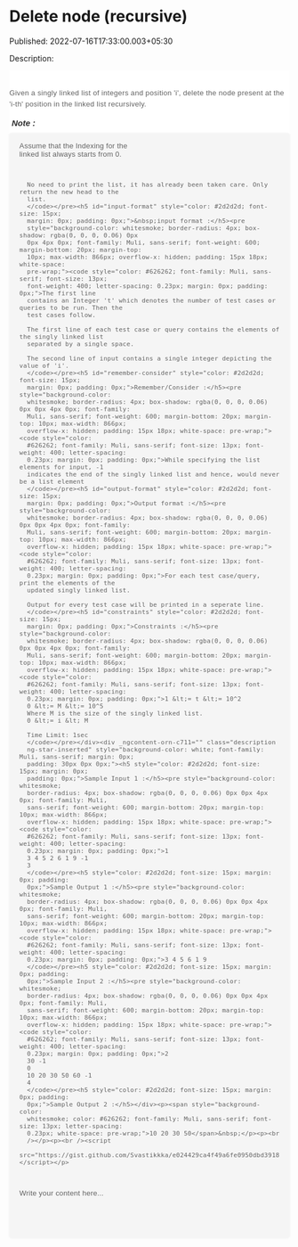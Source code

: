 # Delete node (recursive)

Published: 2022-07-16T17:33:00.003+05:30

Description: 
      <div _ngcontent-orn-c711="" class="description ng-star-inserted"
      imageoverlay="" style="background-color: white; font-family: Muli, sans-serif; margin: 0px;
      padding: 30px 0px 0px;"><h4
      id="given-a-singly-linked-list-of-integers-and-position-39-i-39-delete-the-node-present-at-the-39-i-th-39-position-in-the-linked-list-recursively"
      style="color: #626262; font-size: 13px; font-weight: 400; letter-spacing: 0.3px; line-height:
      20px; margin: 0px; padding: 0px 0px 15px;">Given a singly linked list of integers and
      position 'i', delete the node present at the 'i-th' position in the linked list
      recursively.</h4><h5 id="note" style="color: #2d2d2d; font-size: 15px; margin: 0px;
      padding: 0px;">&nbsp;Note :</h5><pre style="background-color: whitesmoke;
      border-radius: 4px; box-shadow: rgba(0, 0, 0, 0.06) 0px 0px 4px 0px; font-family: Muli,
      sans-serif; font-weight: 600; margin-bottom: 20px; margin-top: 10px; max-width: 866px;
      overflow-x: hidden; padding: 15px 18px; white-space: pre-wrap;"><code style="color:
      #626262; font-family: Muli, sans-serif; font-size: 13px; font-weight: 400; letter-spacing:
      0.23px; margin: 0px; padding: 0px;">Assume that the Indexing for the linked list always
      starts from 0.

      No need to print the list, it has already been taken care. Only return the new head to the
      list.
      </code></pre><h5 id="input-format" style="color: #2d2d2d; font-size: 15px;
      margin: 0px; padding: 0px;">&nbsp;input format :</h5><pre
      style="background-color: whitesmoke; border-radius: 4px; box-shadow: rgba(0, 0, 0, 0.06) 0px
      0px 4px 0px; font-family: Muli, sans-serif; font-weight: 600; margin-bottom: 20px; margin-top:
      10px; max-width: 866px; overflow-x: hidden; padding: 15px 18px; white-space:
      pre-wrap;"><code style="color: #626262; font-family: Muli, sans-serif; font-size: 13px;
      font-weight: 400; letter-spacing: 0.23px; margin: 0px; padding: 0px;">The first line
      contains an Integer 't' which denotes the number of test cases or queries to be run. Then the
      test cases follow.

      The first line of each test case or query contains the elements of the singly linked list
      separated by a single space.

      The second line of input contains a single integer depicting the value of 'i'.
      </code></pre><h5 id="remember-consider" style="color: #2d2d2d; font-size: 15px;
      margin: 0px; padding: 0px;">Remember/Consider :</h5><pre style="background-color:
      whitesmoke; border-radius: 4px; box-shadow: rgba(0, 0, 0, 0.06) 0px 0px 4px 0px; font-family:
      Muli, sans-serif; font-weight: 600; margin-bottom: 20px; margin-top: 10px; max-width: 866px;
      overflow-x: hidden; padding: 15px 18px; white-space: pre-wrap;"><code style="color:
      #626262; font-family: Muli, sans-serif; font-size: 13px; font-weight: 400; letter-spacing:
      0.23px; margin: 0px; padding: 0px;">While specifying the list elements for input, -1
      indicates the end of the singly linked list and hence, would never be a list element
      </code></pre><h5 id="output-format" style="color: #2d2d2d; font-size: 15px;
      margin: 0px; padding: 0px;">Output format :</h5><pre style="background-color:
      whitesmoke; border-radius: 4px; box-shadow: rgba(0, 0, 0, 0.06) 0px 0px 4px 0px; font-family:
      Muli, sans-serif; font-weight: 600; margin-bottom: 20px; margin-top: 10px; max-width: 866px;
      overflow-x: hidden; padding: 15px 18px; white-space: pre-wrap;"><code style="color:
      #626262; font-family: Muli, sans-serif; font-size: 13px; font-weight: 400; letter-spacing:
      0.23px; margin: 0px; padding: 0px;">For each test case/query, print the elements of the
      updated singly linked list.

      Output for every test case will be printed in a seperate line.
      </code></pre><h5 id="constraints" style="color: #2d2d2d; font-size: 15px;
      margin: 0px; padding: 0px;">Constraints :</h5><pre style="background-color:
      whitesmoke; border-radius: 4px; box-shadow: rgba(0, 0, 0, 0.06) 0px 0px 4px 0px; font-family:
      Muli, sans-serif; font-weight: 600; margin-bottom: 20px; margin-top: 10px; max-width: 866px;
      overflow-x: hidden; padding: 15px 18px; white-space: pre-wrap;"><code style="color:
      #626262; font-family: Muli, sans-serif; font-size: 13px; font-weight: 400; letter-spacing:
      0.23px; margin: 0px; padding: 0px;">1 &lt;= t &lt;= 10^2
      0 &lt;= M &lt;= 10^5
      Where M is the size of the singly linked list.
      0 &lt;= i &lt; M

      Time Limit: 1sec
      </code></pre></div><div _ngcontent-orn-c711="" class="description
      ng-star-inserted" style="background-color: white; font-family: Muli, sans-serif; margin: 0px;
      padding: 30px 0px 0px;"><h5 style="color: #2d2d2d; font-size: 15px; margin: 0px;
      padding: 0px;">Sample Input 1 :</h5><pre style="background-color: whitesmoke;
      border-radius: 4px; box-shadow: rgba(0, 0, 0, 0.06) 0px 0px 4px 0px; font-family: Muli,
      sans-serif; font-weight: 600; margin-bottom: 20px; margin-top: 10px; max-width: 866px;
      overflow-x: hidden; padding: 15px 18px; white-space: pre-wrap;"><code style="color:
      #626262; font-family: Muli, sans-serif; font-size: 13px; font-weight: 400; letter-spacing:
      0.23px; margin: 0px; padding: 0px;">1
      3 4 5 2 6 1 9 -1
      3
      </code></pre><h5 style="color: #2d2d2d; font-size: 15px; margin: 0px; padding:
      0px;">Sample Output 1 :</h5><pre style="background-color: whitesmoke;
      border-radius: 4px; box-shadow: rgba(0, 0, 0, 0.06) 0px 0px 4px 0px; font-family: Muli,
      sans-serif; font-weight: 600; margin-bottom: 20px; margin-top: 10px; max-width: 866px;
      overflow-x: hidden; padding: 15px 18px; white-space: pre-wrap;"><code style="color:
      #626262; font-family: Muli, sans-serif; font-size: 13px; font-weight: 400; letter-spacing:
      0.23px; margin: 0px; padding: 0px;">3 4 5 6 1 9
      </code></pre><h5 style="color: #2d2d2d; font-size: 15px; margin: 0px; padding:
      0px;">Sample Input 2 :</h5><pre style="background-color: whitesmoke;
      border-radius: 4px; box-shadow: rgba(0, 0, 0, 0.06) 0px 0px 4px 0px; font-family: Muli,
      sans-serif; font-weight: 600; margin-bottom: 20px; margin-top: 10px; max-width: 866px;
      overflow-x: hidden; padding: 15px 18px; white-space: pre-wrap;"><code style="color:
      #626262; font-family: Muli, sans-serif; font-size: 13px; font-weight: 400; letter-spacing:
      0.23px; margin: 0px; padding: 0px;">2
      30 -1
      0
      10 20 30 50 60 -1
      4
      </code></pre><h5 style="color: #2d2d2d; font-size: 15px; margin: 0px; padding:
      0px;">Sample Output 2 :</h5></div><p><span style="background-color:
      whitesmoke; color: #626262; font-family: Muli, sans-serif; font-size: 13px; letter-spacing:
      0.23px; white-space: pre-wrap;">10 20 30 50</span>&nbsp;</p><p><br
      /></p><p><br /><script
      src="https://gist.github.com/Svastikkka/e024429ca4f49a6fe0950dbd39187f82.js"></script></p>

Write your content here...